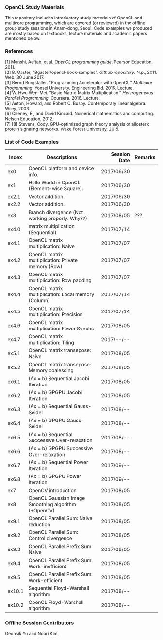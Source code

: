 ### OpenCL Study Materials
This repository includes introductory study materials of OpenCL and multicore programming, which are covered (or reviewed) in the offline group study sessions in Anam-dong, Seoul. Code examples we produced are mostly based on textbooks, lecture materials and academic papers mentioned below.

### References
[1] Munshi, Aaftab, et al. *OpenCL programming guide*. Pearson Education, 2011.<br/> 
[2] B. Gaster, "Bgaster/opencl-book-samples". *Github repository*. N.p., 2011. Web. 30 June 2017.<br/>
[3] Bernd Burgstaller. "Programming Accelerator with OpenCL." *Multicore Programming*. Yonsei University. Engineering Bld. 2016. Lecture.<br/>
[4] W. Hwu Wen-Mei. "Basic Matrix-Matrix Multiplication." *Heterogeneous Parallel Programming*, Coursera. 2016. Lecture.<br/>
[5] Anton, Howard, and Robert C. Busby. Contemporary linear algebra. Wiley, 2003.<br/>
[6] Cheney, E., and David Kincaid. Numerical mathematics and computing. Nelson Education, 2012.<br/>
[7]
[8] Stevens, Cody. GPU-optimized graph theory analysis of allosteric protein signaling networks. Wake Forest University, 2015. <br/>


### List of Code Examples
| Index | Descriptions                                        | Session Date | Remarks  |
| ----- | --------------------------------------------------- | -----------: | -------- |
| ex0   | OpenCL platform and device info.                    | 2017/06/30   |          |
| ex1   | Hello World in OpenCL (Element-wise Square).        | 2017/06/30   |          |
| ex2.1 | Vector addition.                                    | 2017/06/30   |          |
| ex2.2 | Vector addition.                                    | 2017/06/30   |          |
| ex3   | Branch divergence (Not working properly. Why??)     | 2017/08/05   | ???      |
| ex4.0 | matrix multiplication (Sequential)                  | 2017/07/14   |          |
| ex4.1 | OpenCL matrix multiplication: Naive                 | 2017/07/07   |          |
| ex4.2 | OpenCL matrix multiplication: Private memory (Row)  | 2017/07/07   |          |
| ex4.3 | OpenCL matrix multiplication: Row padding           | 2017/07/07   |          |
| ex4.4 | OpenCL matrix multiplication: Local memory (Column) | 2017/07/14   |          |
| ex4.5 | OpenCL matrix multiplication: Precision             | 2017/07/14   |          |
| ex4.6 | OpenCL matrix multiplication: Fewer Synchs          | 2017/08/05   |          |
| ex4.7 | OpenCL matrix multiplication: Tiling                | 2017/--/--   |          |
| ex5.1 | OpenCL matrix transepose: Naive                     | 2017/08/05   |          |
| ex5.2 | OpenCL matrix transepose: Memory coalescing         | 2017/08/05   |          |
| ex6.1 | (Ax = b) Sequential Jacobi Iteration                | 2017/08/05   |          |
| ex6.2 | (Ax = b) GPGPU      Jacobi Iteration                | 2017/08/05   |          |
| ex6.3 | (Ax = b) Sequential Gauss-Seidel                    | 2017/08/--   |          |
| ex6.4 | (Ax = b) GPGPU      Gauss-Seidel                    | 2017/08/--   |          |
| ex6.5 | (Ax = b) Sequential Successive Over-relaxation      | 2017/08/--   |          |
| ex6.6 | (Ax = b) GPGPU      Successive Over-relaxation      | 2017/08/--   |          |
| ex6.7 | (Ax = b) Sequential Power Iteration                 | 2017/09/--   |          |
| ex6.8 | (Ax = b) GPGPU      Power Iteration                 | 2017/09/--   |          |
| ex7   | OpenCV introduction                                 | 2017/08/05   |          |
| ex8   | OpenCL Gaussian Image Smoothing algorithm (+OpenCV) | 2017/08/05   |          |
| ex9.1 | OpenCL Parallel Sum: Naive reduction                | 2017/08/05   |          |
| ex9.2 | OpenCL Parallel Sum: Control divergence             | 2017/08/05   |          |
| ex9.3 | OpenCL Parallel Prefix Sum: Naive                   | 2017/08/05   |          |
| ex9.4 | OpenCL Parallel Prefix Sum: Work-inefficient        | 2017/08/05   |          |
| ex9.5 | OpenCL Parallel Prefix Sum: Work-efficient          | 2017/08/05   |          |
| ex10.1| Sequential Floyd-Warshall algorithm                 | 2017/08/--   |          |
| ex10.2| OpenCL Floyd-Warshall algorithm                     | 2017/08/--   |          |


### Offline Session Contributors
Geonsik Yu and Noori Kim.
